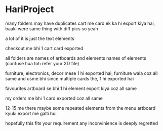 # HariProject
many folders may have duplicates
cart me card ek ka hi export kiya hai, baaki were same thing with diff pics so yeah

a lot of it is just the text elements

checkout me bhi 1 cart card exported

all folders are names of artboards and elements names of elements (confuse hua toh refer your XD file)

furniture, electronics, decor mese 1 hi exported hai, furniture wala coz all same and usme bhi since multiple cards the, 1 hi exported hai

favourites artboard se bhi 1 hi element export kiya coz all same

my orders me bhi 1 card exported coz all same

12-15 me there maybe some repeated elements from the menu artboard kyuki export me galti hui

hopefully this fits your requirement
any inconvinience is deeply regretted
